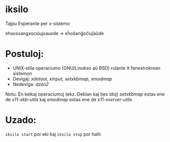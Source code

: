 # iksilo
Tajpu Esperante per x-sistemo

ehxosxangxocxiujxauxde -> eĥoŝanĝoĉiuĵaŭde

# Postuloj:
- UNIX-stila operaciumo (GNU/Linukso aŭ BSD) rulante X fenestrokrean sistemon
- Devigaj: *xdotool*, *xinput*, *setxkbmap*, *xmodmap*
- Nedeviga: *dzen2*

Notu: En kelkaj operaciumoj (ekz. Debian kaj ties idoj) *setxkbmap* estas ene de *x11-xkb-utils* kaj *xmodmap* estas ene de *x11-xserver-utils*

# Uzado:
`iksilo start` por eki kaj `iksilo stop` por halti
